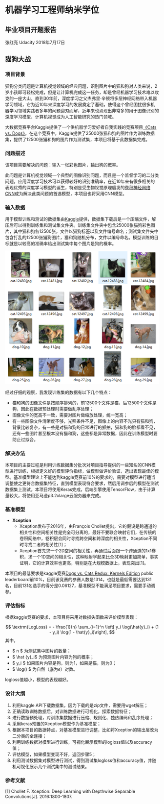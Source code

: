 # 机器学习工程师纳米学位

## 毕业项目开题报告

张红亮 Udacity
2018年7月17日
## 猫狗大战

### 项目背景

猫狗分类问题是计算机视觉领域的经典问题，识别图片中的猫和狗对人类来说，2岁小孩即可轻松完成，但是让计算机完成这一任务，却是曾经机器学习技术难以攻克的一座大山，直到30年前，深度学习之父杰弗里·辛顿将多层神经网络带入机器学习领域，它为近10年来深度学习的发展奠定了基础，使得这个曾经困扰很多机器学习领域实践者多年的问题迎刃而解，近年来也涌现出非常多的用于图像识别的深度学习模型，计算机视觉成为人工智能研究的热门领域。

大数据竞赛平台Kaggle提供了一个供机器学习爱好者自我实践的竞赛项目[《Cats vs. Dogs》](https://www.kaggle.com/c/dogs-vs-cats-redux-kernels-edition)，在这个竞赛中，Kaggle提供了25000张猫和狗的图片作为训练数据集，提供了12500张猫和狗的图片作为测试集，本项目将基于此数据集完成。

### 问题描述

该项目需要解决的问题：输入一张彩色图片，输出狗的概率。

此问题是计算机视觉领域一个典型的图像识别问题，而且是一个监督学习的二分类问题，应用深度学习技术可以获得较好的识别准确率，在近10年来有很多相关的表现优秀的深度学习模型的诞生，特别是受生物视觉原理启发的[卷积神经网络CNN](https://en.wikipedia.org/wiki/Convolutional_neural_network)成为解决此类问题的首选模型，本项目也将采用CNN模型。

### 输入数据

用于模型训练和测试的数据集由[Kaggle](https://www.kaggle.com/c/dogs-vs-cats-redux-kernels-edition/data)提供，数据集下载后是一个压缩文件，解压后可以得到训练集和测试集文件夹。训练集文件夹中包含25000张猫狗彩色图片，其中猫和狗各12500张，文件以猫狗标签以及文件编号命名；测试集文件夹中包含打乱的12500张猫狗图片，猫和狗随机分布，文件以编号命名。模型训练的目标就是以较高的准确率给出测试集中每个图片是狗的概率。

![数据集示例](./img/dataset.png)

经过仔细的观察，我发现训练集的数据有以下几个特点：
* 猫和狗的图像文件是按顺序排列的，前12500个文件是猫，后12500个文件是狗，因此在数据预处理时需要做乱序处理；
* 图像文件的宽高不一致，需要对图片做缩放处理，统一宽高；
* 有一些图像文件清晰度不够，光照条件不足，图像上的内容不光只有猫和狗，背景比较复杂，有一些是对猫和狗的日常进行的抓拍，猫和狗的脸都看不见，还有一些图片甚至根本没有猫和狗，这些都是异常数据，因此在训练模型时要防止过拟合。

### 解决办法

本项目的主要过程是利用训练数据集分批次对项目指导提供的一些知名的CNN模型进行训练，根据定义好的模型评价指标，做模型做评价验证，选出表现最佳的模型。基准模型理论上不能达到kaggle竞赛前10%的要求的，需要对模型进行适当调整使之更符合数据集特征，直到模型表现符合要求，然后用调参后的模型在测试数据集上测试。本项目将使用Keras完成，后端引擎使用TensorFlow，由于计算量较大，将使用亚马逊p3.2xlarge云服务器来完成。

### 基准模型

* **Xception**
  - Xception发布于2016年，由François Chollet提出，它的假设是跨通道的相关性和空间相关性是完全可分离的，最好不要联合映射它们，在传统的卷积网络中，卷积层会同时寻找跨空间和跨深度的相关性，Xception不同时寻找二者的相关性[1]；
  - Xception首先求一个2D空间的相关性，再通过后面跟一个跨通道的1x1卷积，求一个1D空间的相关性，这种映射学起来比全3D映射更加简单，事实证明，它的计算效率也更高，特别是在大规模数据上，表现突出[1]。

本项目的最低要求是kaggle竞赛[Dogs vs. Cats Redux: Kernels Edition](https://www.kaggle.com/c/dogs-vs-cats-redux-kernels-edition/leaderboard) public leaderboard前10%，目前该竞赛的参赛人数是1314，也就是最低需要达到131名，目前131名选手的得分是0.06127，基准模型不能满足项目要求，需要手动调参。

### 评估指标

根据kaggle竞赛的要求，本项目将采用对数损失函数来评价模型表现：

$$
\textrm{LogLoss} = - \frac{1}{n} \sum_{i=1}^n \left[ y_i \log(\hat{y}_i) + (1 - y_i) \log(1 - \hat{y}_i)\right],
$$
其中，

* $ n $ 为测试集中图片的数量；
* $ \hat {y}_i​$ 为预测图片内容为狗的概率；
* $ y_i $ 如果图片内容是狗，则为1，如果是猫，则为0；
* $ \log() $ 为自然（底为$e$）对数。

logloss值越小，模型的表现越好。

### 设计大纲

1. 利用kaggle API下载数据集，因为下载的是zip文件，需要用wget解压；
2. 正确读取训练数据后，对训练数据进行可视化，探索数据特征；
3. 进行数据预处理，对训练集数据进行压缩、规则化、独热编码和乱序处理；
4. 采用keras预置的Xception模型作为基准模型；
5. 根据本项目的数据特点，对基准模型进行调整，比如将Xception的输出层改为二分类的全连接；
6. 利用训练数据对模型进行训练，可视化展示模型的logloss值以及accuracy值；
7. 评估模型，如果模型变现不好，返回步骤5；
8. 利用测试数据集对模型进行测试，得到测试集logloss值和accuracy值，并随机可视化展示几个测试集中的测试结果。

### 参考文献
[1] Chollet F. Xception: Deep Learning with Depthwise Separable Convolutions[J]. 2016:1800-1807.
